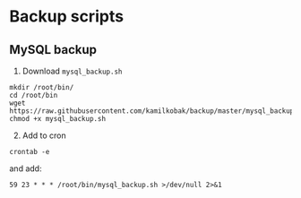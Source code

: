 # Backup scripts
## MySQL backup
1) Download `mysql_backup.sh`
```
mkdir /root/bin/
cd /root/bin
wget https://raw.githubusercontent.com/kamilkobak/backup/master/mysql_backup.sh
chmod +x mysql_backup.sh
```
2) Add to cron
```
crontab -e
```
and add:
```
59 23 * * * /root/bin/mysql_backup.sh >/dev/null 2>&1
```

